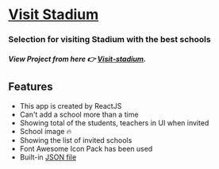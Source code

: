 # [Visit Stadium](https://github.com/jbmakib/visit-stadium)

### Selection for visiting Stadium with the best schools

##### View Project from here 👉 [Visit-stadium](https://visit-stadium.netlify.app/).

## Features

-   This app is created by ReactJS
-   Can't add a school more than a time
-   Showing total of the students, teachers in UI when invited
-   School image 🔥
-   Showing the list of invited schools
-   Font Awesome Icon Pack has been used
-   Built-in [JSON file](https://jbmakib.github.io/visit-stadium/public/schools.JSON)
